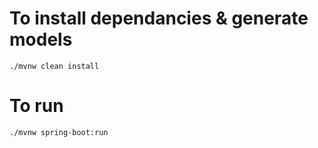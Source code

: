 # To install dependancies & generate models
``` ./mvnw clean install ```

# To run
``` ./mvnw spring-boot:run ```